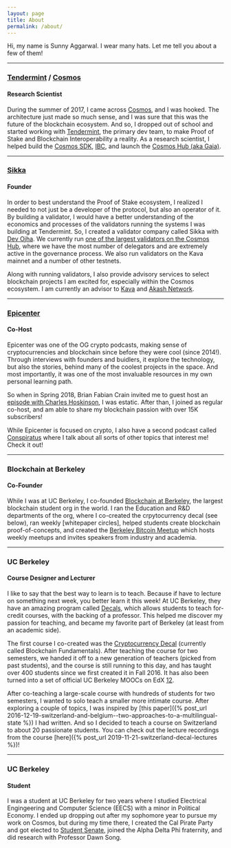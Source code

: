 ```yaml
---
layout: page
title: About
permalink: /about/
---
```


Hi, my name is Sunny Aggarwal.  I wear many hats.  Let me tell you about a few of them!

---

### [Tendermint](https://tendermint.com/) / [Cosmos](https://cosmos.network/)

#### Research Scientist

During the summer of 2017, I came across [Cosmos](https://cosmos.network/), and I was hooked.  The architecture just made so much sense, and I was sure that this was the future of the blockchain ecosystem.  And so, I dropped out of school and started working with [Tendermint](https://tendermint.com/), the primary dev team, to make Proof of Stake and Blockchain Interoperability a reality.  As a research scientist, I helped build the [Cosmos SDK](https://cosmos.network/sdk), [IBC](https://cosmos.network/ibc), and launch the [Cosmos Hub (aka Gaia)](https://hub.cosmos.network/master/hub-overview/overview.html).

---

### [Sikka](https://sikka.tech/)

#### Founder

In order to best understand the Proof of Stake ecosystem, I realized I needed to not just be a developer of the protocol, but also an operator of it.  By building a validator, I would have a better understanding of the economics and processes of the validators running the systems I was building at Tendermint.  So, I created a validator company called Sikka with [Dev Ojha](https://www.linkedin.com/in/dev-ojha-0/).  We currently run [one of the largest validators on the Cosmos Hub](https://www.mintscan.io/validators/cosmosvaloper1ey69r37gfxvxg62sh4r0ktpuc46pzjrm873ae8?delegators=1&powerEvents=1&proposedBlocks=1), where we have the most number of delegators and are extremely active in the governance process.  We also run validators on the Kava mainnet and a number of other testnets.

Along with running validators, I also provide advisory services to select blockchain projects I am excited for, especially within the Cosmos ecosystem.  I am currently an advisor to [Kava](https://www.kava.io/) and [Akash Network](https://akash.network/).

---

### [Epicenter](https://epicenter.tv/)

#### Co-Host

Epicenter was one of the OG crypto podcasts, making sense of cryptocurrencies and blockchain since before they were cool (since 2014!).  Through interviews with founders and buidlers, it explore the technology, but also the stories, behind many of the coolest projects in the space.  And most importantly, it was one of the most invaluable resources in my own personal learning path.

So when in Spring 2018, Brian Fabian Crain invited me to guest host an [episode with Charles Hoskinson](https://www.youtube.com/watch?v=2DFYBb_zOpc), I was estatic.  After than, I joined as regular co-host, and am able to share my blockchain passion with over 15K subscribers!

While Epicenter is focused on crypto, I also have a second podcast called [Conspiratus](http://www.conspirat.us/) where I talk about all sorts of other topics that interest me!  Check it out!

---

### Blockchain at Berkeley

#### Co-Founder

While I was at UC Berkeley, I co-founded [Blockchain at Berkeley](https://blockchain.berkeley.edu/), the largest blockchain student org in the world.  I ran the Education and R&D departments of the org, where I co-created the crpytocurrency decal (see below), ran weekly [whitepaper circles], helped students create blockchain proof-of-concepts, and created the [Berkeley Bitcoin Meetup](https://www.meetup.com/Berkeley-Bitcoin-Meetup/) which hosts weekly meetups and invites speakers from industry and academia.

---

### UC Berkeley

#### Course Designer and Lecturer

I like to say that the best way to learn is to teach.  Because if have to lecture on something next week, you better learn it this week!  At UC Berkeley, they have an amazing program called [Decals](https://decal.berkeley.edu/), which allows students to teach for-credit courses, with the backing of a professor.  This helped me discover my passion for teaching, and became my favorite part of Berkeley (at least from an academic side).

The first course I co-created was the [Cryptocurrency Decal](https://blockchain.berkeley.edu/courses/spring-2020-fundamentals-decal/) (currently called Blockchain Fundamentals).  After teaching the course for two semesters, we handed it off to a new generation of teachers (picked from past students), and the course is still running to this day, and has taught over 400 students since we first created it in Fall 2016.  It has also been turned into a set of official UC Berkeley MOOCs on EdX [1](https://www.edx.org/course/bitcoin-and-cryptocurrencies)[2](https://www.edx.org/course/blockchain-technology).

After co-teaching a large-scale course with hundreds of students for two semesters, I wanted to solo teach a smaller more intimate course.  After exploring a couple of topics, I was inspired by [this paper]({% post_url 2016-12-19-switzerland-and-belgium--two-approaches-to-a-multilingual-state %}) I had written.  And so I decided to teach a course on Switzerland to about 20 passionate students.  You can check out the lecture recordings from the course [here]({% post_url 2019-11-21-switzerland-decal-lectures %})!

---

### UC Berkeley

#### Student

I was a student at UC Berkeley for two years where I studied Electrical Engingeering and Computer Science (EECS) with a minor in Political Economy.  I ended up dropping out after my sophomore year to pursue my work on Cosmos, but during my time there, I created the Cal Pirate Party and got elected to [Student Senate](https://asuc.org/), joined the Alpha Delta Phi fraternity, and did research with Professor Dawn Song.
